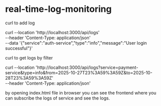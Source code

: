 # real-time-log-monitoring

curl to add log

curl --location 'http://localhost:3000/api/logs' \
--header 'Content-Type: application/json' \
--data '{"service":"auth-service","type":"info","message":"User login successful"}'


curl to get logs by filter

curl --location 'http://localhost:3000/api/logs?service=payment-service&type=info&from=2025-10-27T23%3A59%3A59Z&to=2025-10-28T23%3A59%3A59Z' \
--header 'Content-Type: application/json'


by opening index.html file in browser you can see the frontend where you can subscribe the logs of service and see the logs.
